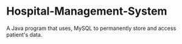 # Hospital-Management-System
A Java program that uses, MySQL to permanently store and access patient's data.
